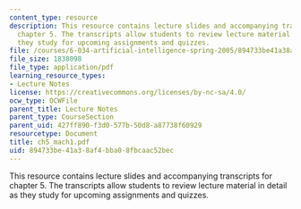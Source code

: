 ```yaml
---
content_type: resource
description: This resource contains lecture slides and accompanying transcripts for
  chapter 5. The transcripts allow students to review lecture material in detail as
  they study for upcoming assignments and quizzes.
file: /courses/6-034-artificial-intelligence-spring-2005/894733be41a38af4bba08fbcaac52bec_ch5_mach1.pdf
file_size: 1838098
file_type: application/pdf
learning_resource_types:
- Lecture Notes
license: https://creativecommons.org/licenses/by-nc-sa/4.0/
ocw_type: OCWFile
parent_title: Lecture Notes
parent_type: CourseSection
parent_uid: 427ff890-f3d0-577b-50d8-a87738f60929
resourcetype: Document
title: ch5_mach1.pdf
uid: 894733be-41a3-8af4-bba0-8fbcaac52bec
---
```

This resource contains lecture slides and accompanying transcripts for chapter 5. The transcripts allow students to review lecture material in detail as they study for upcoming assignments and quizzes.